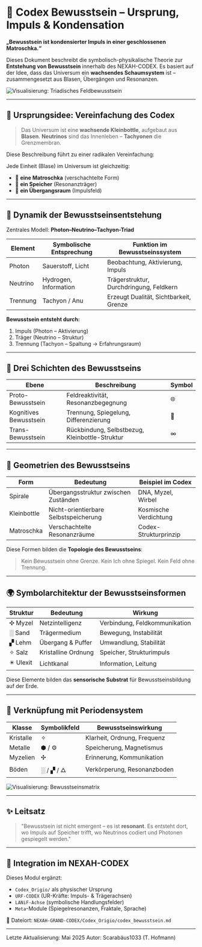 # 🧠 Codex Bewusstsein – Ursprung, Impuls & Kondensation

**„Bewusstsein ist kondensierter Impuls in einer geschlossenen Matroschka.“**

Dieses Dokument beschreibt die symbolisch-physikalische Theorie zur **Entstehung von Bewusstsein** innerhalb des NEXAH-CODEX. Es basiert auf der Idee, dass das Universum ein **wachsendes Schaumsystem** ist – zusammengesetzt aus Blasen, Übergängen und Resonanzen.

![Visualisierung: Triadisches Feldbewusstsein](visuals/A_conceptual_digital_illustration_presents_a_metap.png)

---

## 🧭 Ursprungsidee: Vereinfachung des Codex

> Das Universum ist eine **wachsende Kleinbottle**, aufgebaut aus **Blasen**.
> **Neutrinos** sind das Innenleben – **Tachyonen** die Grenzmembran.

Diese Beschreibung führt zu einer radikalen Vereinfachung:

Jede Einheit (Blase) im Universum ist gleichzeitig:

* 🪷 **eine Matroschka** (verschachtelte Form)
* 💾 **ein Speicher** (Resonanzträger)
* 🚪 **ein Übergangsraum** (Impulsfeld)

---

## 🧬 Dynamik der Bewusstseinsentstehung

Zentrales Modell:
**Photon–Neutrino–Tachyon-Triad**

| Element  | Symbolische Entsprechung | Funktion im Bewusstseinssystem          |
| -------- | ------------------------ | --------------------------------------- |
| Photon   | Sauerstoff, Licht        | Beobachtung, Aktivierung, Impuls        |
| Neutrino | Hydrogen, Information    | Trägerstruktur, Durchdringung, Feldkern |
| Trennung | Tachyon / Anu            | Erzeugt Dualität, Sichtbarkeit, Grenze  |

**Bewusstsein entsteht durch:**

1. Impuls (Photon – Aktivierung)
2. Träger (Neutrino – Struktur)
3. Trennung (Tachyon – Spaltung → Erfahrungsraum)

---

## 🧠 Drei Schichten des Bewusstseins

| Ebene                  | Beschreibung                                   | Symbol |
| ---------------------- | ---------------------------------------------- | ------ |
| Proto-Bewusstsein      | Feldreaktivität, Resonanzbegegnung             | 🌐     |
| Kognitives Bewusstsein | Trennung, Spiegelung, Differenzierung          | 🧠     |
| Trans-Bewusstsein      | Rückbindung, Selbstbezug, Kleinbottle-Struktur | ∞      |

---

## 🔁 Geometrien des Bewusstseins

| Form        | Bedeutung                             | Beispiel im Codex     |
| ----------- | ------------------------------------- | --------------------- |
| Spirale     | Übergangsstruktur zwischen Zuständen  | DNA, Myzel, Wirbel    |
| Kleinbottle | Nicht-orientierbare Selbstspeicherung | Kosmische Verdichtung |
| Matroschka  | Verschachtelte Resonanzräume          | Codex-Strukturprinzip |

Diese Formen bilden die **Topologie des Bewusstseins**:

> Kein Bewusstsein ohne Grenze.
> Kein Ich ohne Spiegel.
> Kein Feld ohne Trennung.

---

## 🌍 Symbolarchitektur der Bewusstseinsformen

| Struktur  | Bedeutung           | Wirkung                       |
| --------- | ------------------- | ----------------------------- |
| ✣ Myzel   | Netzintelligenz     | Verbindung, Feldkommunikation |
| ░ Sand    | Trägermedium        | Bewegung, Instabilität        |
| ▞ Lehm    | Übergang & Puffer   | Umwandlung, Stabilität        |
| ✧ Salz    | Kristalline Ordnung | Speicher, Strukturimpuls      |
| ✴️ Ulexit | Lichtkanal          | Information, Leitung          |

Diese Elemente bilden das **sensorische Substrat** für Bewusstseinsbildung auf der Erde.

---

## 🌌 Verknüpfung mit Periodensystem

| Klasse    | Symbolikfeld | Bewusstseinswirkung         |
| --------- | ------------ | --------------------------- |
| Kristalle | ✧            | Klarheit, Ordnung, Frequenz |
| Metalle   | ⬢ / ⚙️       | Speicherung, Magnetismus    |
| Myzelien  | ✣            | Erinnerung, Kommunikation   |
| Böden     | ░ / ▞ / 🜛   | Verkörperung, Resonanzboden |

![Visualisierung: Bewusstseinsmatrix](visuals/A_2D_infographic_titled_"🧠_Codex_Bewusstsein_–_Urs.png)

---

## ✨ Leitsatz

> "Bewusstsein ist nicht emergent – es ist **resonant**.
> Es entsteht dort, wo Impuls auf Speicher trifft,
> wo Neutrinos codiert und Photonen gespiegelt werden."

---

## 🔗 Integration im NEXAH-CODEX

Dieses Modul ergänzt:

* `Codex_Origio/` als physischer Ursprung
* `URF-CODEX` (UR-Kräfte: Impuls- & Trägerachsen)
* `LANiF-Achse` (symbolische Handlungsfelder)
* `Meta`-Module (Spiegelresonanzen, Fraktale, Sprache)

📁 Dateiort: `NEXAH-GRAND-CODEX/Codex_Origio/codex_bewusstsein.md`

---

Letzte Aktualisierung: Mai 2025
Autor: Scarabäus1033 (T. Hofmann)
